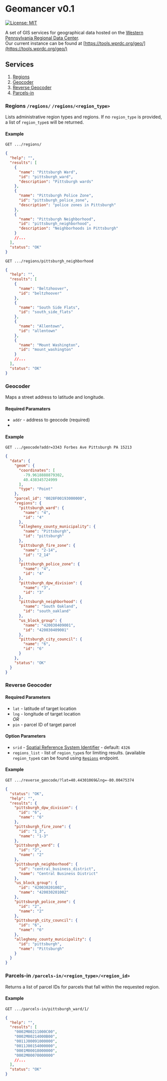 # Geomancer v0.1
[![License: MIT](https://img.shields.io/badge/License-MIT-yellow.svg)](https://opensource.org/licenses/MIT)

A set of GIS services for geographical data hosted on the [Western Pennsylvania Regional Data Center](https://wprdc.org).  
Our current instance can be found at [https://tools.wprdc.org/geo/](https://tools.wprdc.org/geo/)


## Services
1. [Regions](#regions)
2. [Geocoder](#geocoder)
3. [Reverse Geocoder](#reverse-geocoder)
4. [Parcels-in](#parcels-in)


### Regions `/regions/`  `/regions/<region_type>`  
Lists administrative region types and regions. If no `region_type` is provided, a list of `region_type`s will be returned.
#### Example
`GET .../regions/`
```json
{
  "help": "",
  "results": [
    {
      "name": "Pittsburgh Ward",
      "id": "pittsburgh_ward",
      "description": "Pittsburgh wards"
    },
    {
      "name": "Pittsburgh Police Zone",
      "id": "pittsburgh_police_zone",
      "description": "police zones in Pittsburgh"
    },
    {
      "name": "Pittsburgh Neighborhood",
      "id": "pittsburgh_neighborhood",
      "description": "Neighborhoods in Pittsburgh"
    }
    //...
  ],
  "status": "OK"
}
```

`GET .../regions/pittsburgh_neighborhood`
```json
{
  "help": "",
  "results": [
    {
      "name": "Beltzhoover",
      "id": "beltzhoover"
    },
    {
      "name": "South Side Flats",
      "id": "south_side_flats"
    },
    {
      "name": "Allentown",
      "id": "allentown"
    },
    {
      "name": "Mount Washington",
      "id": "mount_washington"
    }
    //...
  ],
  "status": "OK"
}
```


### Geocoder
Maps a street address to latitude and longitude.

#### Required Paramaters
* `addr` - address to geocode (required)
* 
#### Example
`GET .../geocode?addr=3343 Forbes Ave Pittsburgh PA 15213`
```json
{
  "data": {
    "geom": {
      "coordinates": [
        -79.9618888879302,
        40.438345724999
      ],
      "type": "Point"
    },
    "parcel_id": "0028F00193000000",
    "regions": {
      "pittsburgh_ward": {
        "name": "4",
        "id": "4"
      },
      "allegheny_county_municipality": {
        "name": "Pittsburgh",
        "id": "pittsburgh"
      },
      "pittsburgh_fire_zone": {
        "name": "2-14",
        "id": "2_14"
      },
      "pittsburgh_police_zone": {
        "name": "4",
        "id": "4"
      },
      "pittsburgh_dpw_division": {
        "name": "3",
        "id": "3"
      },
      "pittsburgh_neighborhood": {
        "name": "South Oakland",
        "id": "south_oakland"
      },
      "us_block_group": {
        "name": "420030409001",
        "id": "420030409001"
      },
      "pittsburgh_city_council": {
        "name": "6",
        "id": "6"
      }
    },
    "status": "OK"
  }
}
````



### Reverse Geocoder  
#### Required Parameters
* `lat` - latitude of target location
* `lng` - longitude of target location  
*OR*
* `pin` - parcel ID of target parcel

#### Option Parameters
* `srid` - [Spatial Reference System Identifier](https://en.wikipedia.org/wiki/Spatial_reference_system) - default: `4326`
* `regions_list` - list of `region_type`s for limiting results. (available `region_type`s can be found using [`Regions`](#regions) endpoint.

#### Example
`GET .../reverse_geocode/?lat=40.44301069&lng=-80.00475374`
```json
{
  "status": "OK",
  "help": "",
  "results": {
    "pittsburgh_dpw_division": {
      "id": "6",
      "name": "6"
    },
    "pittsburgh_fire_zone": {
      "id": "1_3",
      "name": "1-3"
    },
    "pittsburgh_ward": {
      "id": "2",
      "name": "2"
    },
    "pittsburgh_neighborhood": {
      "id": "central_business_district",
      "name": "Central Business District"
    },
    "us_block_group": {
      "id": "420030201002",
      "name": "420030201002"
    },
    "pittsburgh_police_zone": {
      "id": "2",
      "name": "2"
    },
    "pittsburgh_city_council": {
      "id": "6",
      "name": "6"
    },
    "allegheny_county_municipality": {
      "id": "pittsburgh",
      "name": "Pittsburgh"
    }
  }
}
```
### Parcels-in `/parcels-in/<region_type>/<region_id>`  
Returns a list of parcel IDs for parcels that fall within the requested region.

#### Example
`GET .../parcels-in/pittsburgh_ward/1/`
```json
{
  "help": "",
  "results": [
    "0002M00211000C00",
    "0002M00214000B00",
    "0011J00091000000",
    "0011J00154000000",
    "0001M00018000000",
    "0002M00070000000"
    //...
  ],
  "status": "OK"
}
```